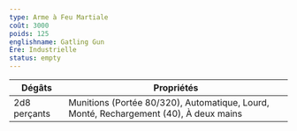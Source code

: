 ```yaml
---
type: Arme à Feu Martiale
coût: 3000
poids: 125
englishname: Gatling Gun
Ère: Industrielle
status: empty
---
```


| Dégâts       | Propriétés                                                                            |
| ------------ | ------------------------------------------------------------------------------------- |
| 2d8 perçants | Munitions (Portée 80/320), Automatique, Lourd, Monté, Rechargement (40), À deux mains |
